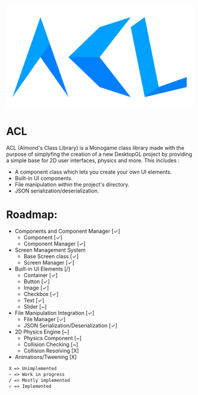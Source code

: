 ![ACL Logo](ACL.svg)

# ACL
ACL (Almond's Class Library) is a Monogame class library made with the purpose of simplyfing the creation of a new DesktopGL project by providing a simple base for 2D user interfaces, physics and more. This includes :
- A component class which lets you create your own UI elements.
- Built-in UI components.
- File manipulation within the project's directory.
- JSON serialization/deserialization.

# Roadmap:
- Components and Component Manager [✓]
  - Component [✓]
  - Component Manager [✓]
- Screen Management System
  - Base Screen class [✓]
  - Screen Manager [✓]
- Built-in UI Elements [/]
  - Container [✓]
  - Button [✓]
  - Image [✓]
  - Checkbox [✓]
  - Text [✓]
  - Slider [~]
- File Manipulation Integration [✓]
  - File Manager [✓]
  - JSON Serialization/Deserialization [✓]
- 2D Physics Engine [~]
  - Physics Component [~]
  - Collision Checking [~]
  - Collision Resolving [X]
- Animations/Tweening [X]

```
 X => Unimplemented
 ~ => Work in progress
 / => Mostly implemented
 ✓ => Implemented
```
